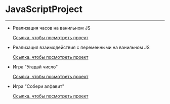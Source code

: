 # JavaScriptProject
<hr>
<ul>
  <li>
    <p>Реализация часов на ванильном JS</p>
    <a href="https://sb-baby.github.io/JavaScriptProject/01%20clock/">Ссылка, чтобы посмотреть проект</a>
  </li>
  <li>
    <p>Реализация взаимодействия с переменными на ванильном JS</p>
    <a href="https://sb-baby.github.io/JavaScriptProject/02-img/">Ссылка, чтобы посмотреть проект</a>
  </li>
  <li>
    <p>Игра "Угадай число"</p>
    <a href="https://sb-baby.github.io/JavaScriptProject/JS_03_GAME_RANDOM_NUMBEr/">Ссылка, чтобы посмотреть проект</a>
  </li>
  <li>
    <p>Игра "Собери алфавит"</p>
    <a href="https://sb-baby.github.io/JavaScriptProject/js-05-game-alphabet/">Ссылка, чтобы посмотреть проект</a>
  </li>
</ul>
